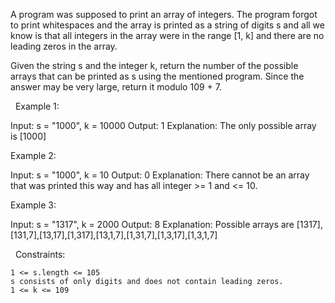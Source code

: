 A program was supposed to print an array of integers. The program forgot to print whitespaces and the array is printed as a string of digits s and all we know is that all integers in the array were in the range [1, k] and there are no leading zeros in the array.

Given the string s and the integer k, return the number of the possible arrays that can be printed as s using the mentioned program. Since the answer may be very large, return it modulo 109 + 7.

 
Example 1:

Input: s = "1000", k = 10000
Output: 1
Explanation: The only possible array is [1000]


Example 2:

Input: s = "1000", k = 10
Output: 0
Explanation: There cannot be an array that was printed this way and has all integer >= 1 and <= 10.


Example 3:

Input: s = "1317", k = 2000
Output: 8
Explanation: Possible arrays are [1317],[131,7],[13,17],[1,317],[13,1,7],[1,31,7],[1,3,17],[1,3,1,7]


 
Constraints:


	1 <= s.length <= 105
	s consists of only digits and does not contain leading zeros.
	1 <= k <= 109

